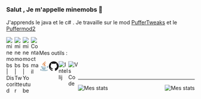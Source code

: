 ### Salut , Je m'appelle minemobs 👋
J'apprends le java et le c# .
Je travaille sur le mod [PufferTweaks][puffertweaks] et le [Puffermod2][puffermod2]

[<img align="left" alt="minemobs | Discord" width="22px" src="https://cdn.jsdelivr.net/npm/simple-icons@v3/icons/discord.svg" />][discord]
[<img align="left" alt="minemobs | Twitter" width="22px" src="https://cdn.jsdelivr.net/npm/simple-icons@3.6.0/icons/twitter.svg" />][twitter]
[<img align="left" alt="minemobs | Youtube" width="22px" src="https://cdn.jsdelivr.net/npm/simple-icons@3.6.0/icons/youtube.svg" />][youtube]
[<img align="left" alt="Contact mail" width="22px" src="https://upload.wikimedia.org/wikipedia/commons/4/45/New_Logo_Gmail.svg" />][gmail]
<br />
<br />
Mes outils :

[<img align="left" alt="Java" width="26px" src="https://raw.githubusercontent.com/github/explore/80688e429a7d4ef2fca1e82350fe8e3517d3494d/topics/java/java.png" />][java]
[<img align="left" alt="GitHub" width="26px" src="https://raw.githubusercontent.com/github/explore/78df643247d429f6cc873026c0622819ad797942/topics/github/github.png" />][github]
[<img align="left" alt="Intellij" width="26px" src="https://resources.jetbrains.com/storage/products/intellij-idea/img/meta/intellij-idea_logo_300x300.png" />][intellij]
[<img align="left" alt="Vs Code" width="26px" src="https://upload.wikimedia.org/wikipedia/commons/thumb/2/2d/Visual_Studio_Code_1.18_icon.svg/1200px-Visual_Studio_Code_1.18_icon.svg.png" />][vscode]

<br />
<br />


---


<img align="left" alt="Mes stats" src="https://github-readme-stats.vercel.app/api/top-langs/?username=minemobs&show_icons=true&hide_border=true&theme=radical" />
<img align="right" alt="Mes stats" src="https://github-readme-stats.vercel.app/api?username=minemobs&show_icons=true&hide_border=true&theme=radical"/>

[twitter]: https://twitter.com/minemobs_
[discord]: https://discord.gg/vf7FnAG
[youtube]: https://youtube.com/c/minemobs
[intellij]: https://www.jetbrains.com/idea/
[java]: https://www.oracle.com/java/technologies/javase-downloads.html
[github]: https://www.github.com/Minemobs
[Puffermod2]: https://github.com/PufferTeam/Puffermod2
[puffertweaks]: https://github.com/PufferTeam/PufferTweaks
[vscode]: https://code.visualstudio.com/
[gmail]: mailto:minemobs.ytb@gmail.com
